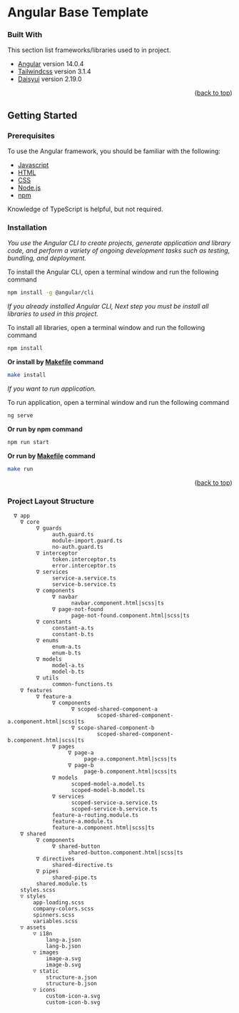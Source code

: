 # Angular Base Template

### Built With

This section list frameworks/libraries used to in project.

* [Angular](https://angular.io/) version 14.0.4
* [Tailwindcss](https://tailwindcss.com/) version 3.1.4
* [Daisyui](https://daisyui.com/) version 2.19.0

<p align="right">(<a href="#top">back to top</a>)</p>


<!-- GETTING STARTED -->
## Getting Started

### Prerequisites

To use the Angular framework, you should be familiar with the following:
* [Javascript](https://developer.mozilla.org/en-US/docs/Web/JavaScript/A_re-introduction_to_JavaScript)
* [HTML](https://developer.mozilla.org/en-US/docs/Learn/HTML/Introduction_to_HTML)
* [CSS](https://developer.mozilla.org/en-US/docs/Learn/CSS/First_steps)
* [Node.js](https://nodejs.org/en/)
* [npm](https://docs.npmjs.com/about-npm)

Knowledge of TypeScript is helpful, but not required.

### Installation

_You use the Angular CLI to create projects, generate application and library code, and perform a variety of ongoing development tasks such as testing, bundling, and deployment._

To install the Angular CLI, open a terminal window and run the following command
```sh
npm install -g @angular/cli
```

_If you already installed Angular CLI, Next step you must be install all libraries to used in this project._

To install all libraries, open a terminal window and run the following command
```sh
npm install
```
<b>Or install by [Makefile](https://makefiletutorial.com/) command</b>
```sh
make install
```

_If you want to run application._

To run application, open a terminal window and run the following command
```sh
ng serve
```
<b>Or run by npm command</b>
```sh
npm run start
```
<b>Or run by [Makefile](https://makefiletutorial.com/) command</b>
```sh
make run
```

<p align="right">(<a href="#top">back to top</a>)</p>


### Project Layout Structure
```
  ∇ app
    ∇ core
         ∇ guards
              auth.guard.ts
              module-import.guard.ts
              no-auth.guard.ts
         ∇ interceptor
              token.interceptor.ts
              error.interceptor.ts
         ∇ services
              service-a.service.ts
              service-b.service.ts
         ∇ components
              ∇ navbar
                    navbar.component.html|scss|ts
              ∇ page-not-found
                    page-not-found.component.html|scss|ts
         ∇ constants
              constant-a.ts
              constant-b.ts
         ∇ enums
              enum-a.ts
              enum-b.ts
         ∇ models
              model-a.ts
              model-b.ts
         ∇ utils
              common-functions.ts
    ∇ features
         ∇ feature-a
              ∇ components
                    ∇ scoped-shared-component-a
                            scoped-shared-component-a.component.html|scss|ts
                    ∇ scope-shared-component-b
                            scoped-shared-component-b.component.html|scss|ts
              ∇ pages
                   ∇ page-a
                        page-a.component.html|scss|ts
                   ∇ page-b
                        page-b.component.html|scss|ts
              ∇ models
                    scoped-model-a.model.ts
                    scoped-model-b.model.ts
              ∇ services
                    scoped-service-a.service.ts
                    scoped-service-b.service.ts
              feature-a-routing.module.ts
              feature-a.module.ts
              feature-a.component.html|scss|ts
    ∇ shared
         ∇ components
              ∇ shared-button
                   shared-button.component.html|scss|ts
         ∇ directives
              shared-directive.ts
         ∇ pipes
              shared-pipe.ts
         shared.module.ts
    styles.scss
    ▽ styles
        app-loading.scss
        company-colors.scss
        spinners.scss
        variables.scss
    ▽ assets
        ▽ i18n
            lang-a.json
            lang-b.json
        ▽ images
            image-a.svg
            image-b.svg
        ▽ static
            structure-a.json
            structure-b.json
        ▽ icons
            custom-icon-a.svg
            custom-icon-b.svg

```

